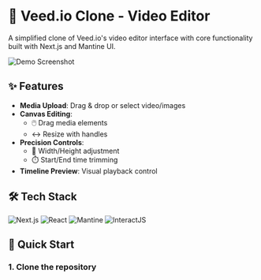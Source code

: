 # 🎥 Veed.io Clone - Video Editor

A simplified clone of Veed.io's video editor interface with core functionality built with Next.js and Mantine UI.

![Demo Screenshot](./public/screenshot.png) <!-- Add a screenshot later -->

## ✨ Features

- **Media Upload**: Drag & drop or select video/images
- **Canvas Editing**: 
  - 🖱️ Drag media elements
  - ↔️ Resize with handles
- **Precision Controls**:
  - 📏 Width/Height adjustment
  - ⏱️ Start/End time trimming
- **Timeline Preview**: Visual playback control

## 🛠️ Tech Stack

![Next.js](https://img.shields.io/badge/Next.js-13.3%2B-black?style=flat&logo=next.js)
![React](https://img.shields.io/badge/React-18-blue?style=flat&logo=react)
![Mantine](https://img.shields.io/badge/Mantine-6.0%2B-339af0?style=flat&logo=react)
![InteractJS](https://img.shields.io/badge/InteractJS-1.10-ff6950?style=flat)

## 🚀 Quick Start

### 1. Clone the repository
